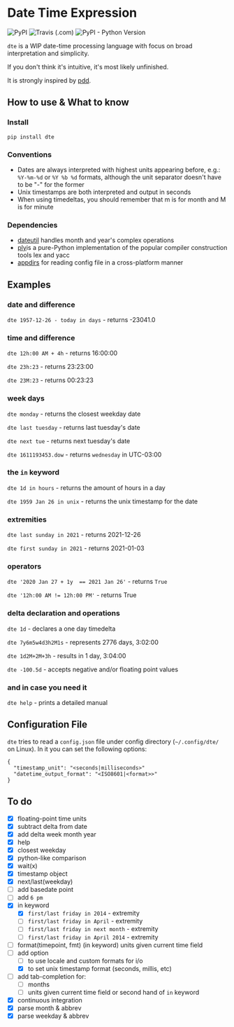 # Date Time Expression

![PyPI](https://img.shields.io/pypi/v/dte)
![Travis (.com)](https://img.shields.io/travis/com/mvrozanti/dte)
![PyPI - Python Version](https://img.shields.io/pypi/pyversions/dte)

`dte` is a WIP date-time processing language with focus on broad interpretation and simplicity.

If you don't think it's intuitive, it's most likely unfinished.

It is strongly inspired by [pdd](https://github.com/jarun/pdd).

## How to use & What to know

### Install

`pip install dte`

### Conventions
- Dates are always interpreted with highest units appearing before, e.g.: `%Y-%m-%d` or `%Y %b %d` formats, although the unit separator doesn't have to be "-" for the former
- Unix timestamps are both interpreted and output in seconds
- When using timedeltas, you should remember that m is for month and M is for minute

### Dependencies
- [dateutil](https://github.com/dateutil/dateutil) handles month and year's complex operations
- [ply](https://github.com/dabeaz/ply)is a pure-Python implementation of the popular compiler construction tools lex and yacc 
- [appdirs](https://github.com/ActiveState/appdirs) for reading config file in a cross-platform manner

## Examples

### date and difference
`dte 1957-12-26 - today in days` - returns -23041.0

### time and difference
`dte 12h:00 AM + 4h` - returns 16:00:00 

`dte 23h:23` - returns 23:23:00

`dte 23M:23` - returns 00:23:23

### week days
`dte monday` - returns the closest weekday date

`dte last tuesday` - returns last tuesday's date

`dte next tue` - returns next tuesday's date

`dte 1611193453.dow` - returns `wednesday` in UTC-03:00

### the `in` keyword

`dte 1d in hours` - returns the amount of hours in a day

`dte 1959 Jan 26 in unix` - returns the unix timestamp for the date

### extremities

`dte last sunday in 2021` - returns 2021-12-26

`dte first sunday in 2021` - returns 2021-01-03

### operators

`dte '2020 Jan 27 + 1y  == 2021 Jan 26'` - returns `True`

`dte '12h:00 AM != 12h:00 PM'` - returns True

### delta declaration and operations
`dte 1d` - declares a one day timedelta

`dte 7y6m5w4d3h2M1s` - represents 2776 days, 3:02:00

`dte 1d2M+2M+3h` - results in 1 day, 3:04:00

`dte -100.5d` - accepts negative and/or floating point values

### and in case you need it
`dte help` - prints a detailed manual

## Configuration File

`dte` tries to read a `config.json` file under config directory (`~/.config/dte/` on Linux). In it you can set the following options:

```
{
  "timestamp_unit": "<seconds|milliseconds>"
  "datetime_output_format": "<ISO8601|<format>>"
}
```

## To do
- [x] floating-point time units
- [x] subtract delta from date
- [x] add delta week month year
- [x] help
- [x] closest weekday
- [x] python-like comparison
- [x] wait(x)
- [x] timestamp object
- [x] next/last(weekday)
- [ ] add basedate point
- [ ] add `6 pm`
- [x] in keyword
  - [x] `first/last friday in 2014` - extremity
  - [ ] `first/last friday in April` - extremity
  - [ ] `first/last friday in next month` - extremity
  - [ ] `first/last friday in April 2014` - extremity
- [ ] format(timepoint, fmt) (in keyword) units given current time field
- [ ] add option
  - [ ] to use locale and custom formats for i/o
  - [x] to set unix timestamp format (seconds, millis, etc)
- [ ] add tab-completion for:
  - [ ] months
  - [ ] units given current time field or second hand of `in` keyword
- [x] continuous integration
- [x] parse month & abbrev
- [x] parse weekday & abbrev
